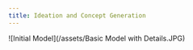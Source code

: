 ```yaml
---
title: Ideation and Concept Generation
---
```


![Initial Model](/assets/Basic Model with Details.JPG)
